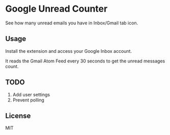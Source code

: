 
# Google Unread Counter

See how many unread emails you have in Inbox/Gmail tab icon.

## Usage

Install the extension and access your Google Inbox account.

It reads the Gmail Atom Feed every 30 seconds to get the unread messages count.

## TODO

1. Add user settings
1. Prevent polling

## License

MIT
